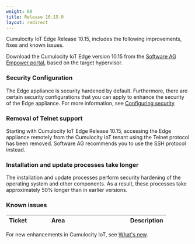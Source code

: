 ```yaml
---
weight: 60
title: Release 10.15.0
layout: redirect
---
```


Cumulocity IoT Edge Release 10.15, includes the following improvements, fixes and known issues.

Download the Cumulocity IoT Edge version 10.15 from the [Software AG Empower portal](https://empower.softwareag.com), based on the target hypervisor.

### Security Configuration

The Edge appliance is security hardened by default. Furthermore, there are certain security configurations that you can apply to enhance the security of the Edge appliance. For more information, see [Configuring security](https://cumulocity.com/guides/edge/configuration/#configuring-security)

### Removal of Telnet support

Starting with Cumulocity IoT Edge Release 10.15, accessing the Edge appliance remotely from the Cumulocity IoT tenant using the Telnet protocol has been removed. Software AG recommends you to use the SSH protocol instead.

### Installation and update processes take longer

The installation and update processes perform security hardening of the operating system and other components.
As a result, these processes take approximately 50% longer than in earlier versions.

### Known issues

|<div style="width:100px">Ticket</div>|<div style="width:200px">Area</div>|Description
|:---|:---|:---


For new enhancements in Cumulocity IoT, see [What's new](/release-10-15-0/whatsnew-10-15-0/).
